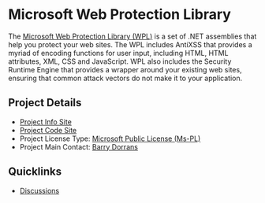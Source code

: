 # Microsoft Web Protection Library

The [Microsoft Web Protection Library (WPL)](http://wpl.codeplex.com/) is a set of .NET assemblies that help you protect your web sites. The WPL includes AntiXSS that provides a myriad of encoding functions for user input, including HTML, HTML attributes, XML, CSS and JavaScript. WPL also includes the Security Runtime Engine that provides a wrapper around your existing web sites, ensuring that common attack vectors do not make it to your application.

## Project Details
* [Project Info Site](http://wpl.codeplex.com/) 
* [Project Code Site](http://wpl.codeplex.com/SourceControl/latest) 
* Project License Type: [Microsoft Public License (Ms-PL)](http://wpl.codeplex.com/license)
* Project Main Contact: [Barry Dorrans](http://www.codeplex.com/site/users/view/bdorrans)

## Quicklinks

* [Discussions](http://wpl.codeplex.com/discussions)